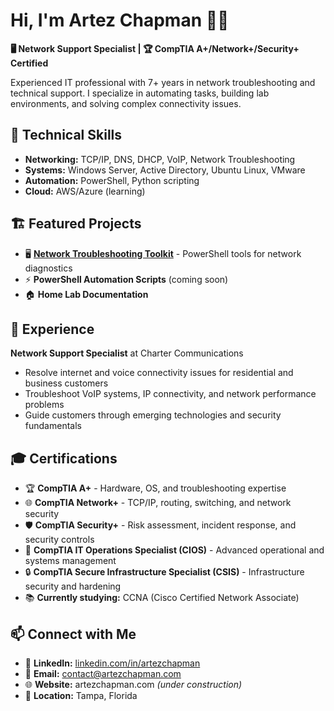 # Hi, I'm Artez Chapman 👨‍💻

**🖥️ Network Support Specialist | 🏆 CompTIA A+/Network+/Security+ Certified**

Experienced IT professional with 7+ years in network troubleshooting and technical support. I specialize in automating tasks, building lab environments, and solving complex connectivity issues.

## 🔧 Technical Skills
- **Networking:** TCP/IP, DNS, DHCP, VoIP, Network Troubleshooting
- **Systems:** Windows Server, Active Directory, Ubuntu Linux, VMware
- **Automation:** PowerShell, Python scripting
- **Cloud:** AWS/Azure (learning)

## 🏗️ Featured Projects
- 🖥️ **[Network Troubleshooting Toolkit](https://github.com/artezchapman/Network-Troubleshooting-Toolkit)** - PowerShell tools for network diagnostics
- ⚡ **PowerShell Automation Scripts** (coming soon)
- 🏠 **Home Lab Documentation** 

## 💼 Experience
**Network Support Specialist** at Charter Communications
- Resolve internet and voice connectivity issues for residential and business customers
- Troubleshoot VoIP systems, IP connectivity, and network performance problems
- Guide customers through emerging technologies and security fundamentals

## 🎓 Certifications
- 🏆 **CompTIA A+** - Hardware, OS, and troubleshooting expertise
- 🌐 **CompTIA Network+** - TCP/IP, routing, switching, and network security
- 🛡️ **CompTIA Security+** - Risk assessment, incident response, and security controls
- 🔧 **CompTIA IT Operations Specialist (CIOS)** - Advanced operational and systems management
- 🔒 **CompTIA Secure Infrastructure Specialist (CSIS)** - Infrastructure security and hardening
- 📚 **Currently studying:** CCNA (Cisco Certified Network Associate)

## 📫 Connect with Me
- 💼 **LinkedIn:** [linkedin.com/in/artezchapman](https://linkedin.com/in/artezchapman)
- 📧 **Email:** contact@artezchapman.com
- 🌐 **Website:** artezchapman.com *(under construction)*
- 📍 **Location:** Tampa, Florida
